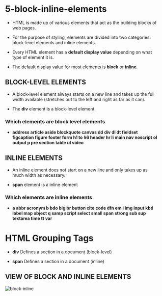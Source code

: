 # 5-block-inline-elements

* HTML is made up of various elements that act as the building blocks of web pages.

* For the purpose of styling, elements are divided into two categories: block-level elements and inline elements.

* Every HTML element has a **default display value** depending on what type of element it is. 

* The default display value for most elements is **block** or **inline**.



## BLOCK-LEVEL ELEMENTS

* A block-level element always starts on a new line and takes up the full width available (stretches out to the left and right as far as it can).

* The **div** element is a block-level element.



### Which elements are block level elements

* **address article aside blockquote canvas dd div dl dt fieldset figcaption figure footer form h1 to h6 header hr li main nav noscript ol output p pre section table ul video**



## INLINE ELEMENTS

* An inline element does not start on a new line and only takes up as much width as necessary.

* **span** element is a inline element



### Which elements are inline elements

* **a abbr acronym b bdo big br button cite code dfn em i img input kbd label map object q samp script select small span strong sub sup textarea time tt var**



# HTML Grouping Tags

* **div** Defines a section in a document (block-level)

* **span** Defines a section in a document (inline)



## VIEW OF BLOCK AND INLINE ELEMENTS

![block-inline](https://user-images.githubusercontent.com/15605278/43121091-2ce0bc14-8f3a-11e8-939e-b18de4c84123.jpeg)